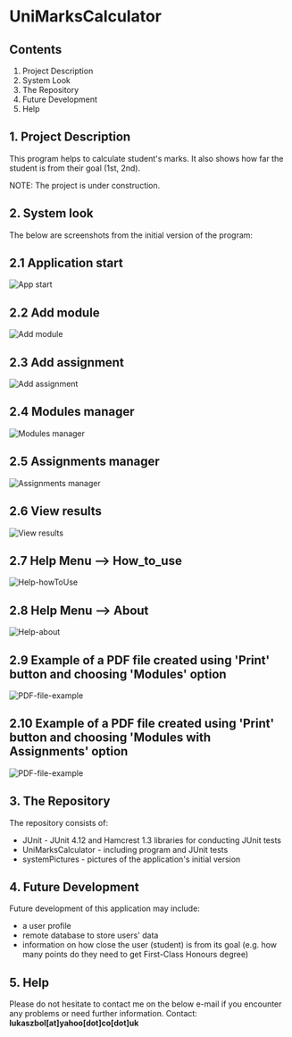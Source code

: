 # UniMarksCalculator

## Contents

1. Project Description
2. System Look
3. The Repository
4. Future Development
5. Help


## 1. Project Description  
This program helps to calculate student's marks. It also shows how far the student is from their goal (1st, 2nd).

NOTE: The project is under construction.


## 2. System look
The below are screenshots from the initial version of the program:


## 2.1 Application start
![App start](systemPictures/1-appStart.jpg)

## 2.2 Add module
![Add module](systemPictures/2-addModule.jpg)

## 2.3 Add assignment
![Add assignment](systemPictures/3-addAssignment.jpg)

## 2.4 Modules manager
![Modules manager](systemPictures/4-modulesManager.jpg)

## 2.5 Assignments manager
![Assignments manager](systemPictures/5-assignmentsManager.jpg)

## 2.6 View results
![View results](systemPictures/6-viewResults.jpg)

## 2.7 Help Menu --> How_to_use
![Help-howToUse](systemPictures/7-helpHowToUse.jpg)

## 2.8 Help Menu --> About
![Help-about](systemPictures/8-helpAbout.jpg)

## 2.9 Example of a PDF file created using 'Print' button and choosing 'Modules' option
![PDF-file-example](systemPictures/9-moduleResultsPDF.jpg)

## 2.10  Example of a PDF file created using 'Print' button and choosing 'Modules with Assignments' option
![PDF-file-example](systemPictures/9-moduleResultsPDF.jpg)

## 3. The Repository  
The repository consists of:
- JUnit - JUnit 4.12 and Hamcrest 1.3 libraries for conducting JUnit tests
- UniMarksCalculator - including program and JUnit tests
- systemPictures - pictures of the application's initial version


## 4. Future Development 
Future development of this application may include:
- a user profile
- remote database to store users' data
- information on how close the user (student) is from its goal (e.g. how many points do they need to get First-Class Honours degree)

## 5. Help  
Please do not hesitate to contact me on the below e-mail if you encounter any problems or need further information.
Contact: <b>lukaszbol[at]yahoo[dot]co[dot]uk</b>

